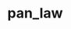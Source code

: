 ---
title: pan_law
permalink: /docs/StandardLibrary#pan_law
parent: Standard Library
has_children: false
nav_order: 21
---